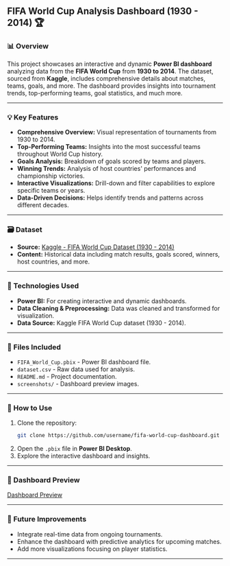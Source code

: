 


## FIFA World Cup Analysis Dashboard (1930 - 2014) 🏆

### 📊 Overview
This project showcases an interactive and dynamic **Power BI dashboard** analyzing data from the **FIFA World Cup** from **1930 to 2014**. The dataset, sourced from **Kaggle**, includes comprehensive details about matches, teams, goals, and more. The dashboard provides insights into tournament trends, top-performing teams, goal statistics, and much more.

---

### 💡 Key Features
- **Comprehensive Overview:** Visual representation of tournaments from 1930 to 2014.  
- **Top-Performing Teams:** Insights into the most successful teams throughout World Cup history.  
- **Goals Analysis:** Breakdown of goals scored by teams and players.  
- **Winning Trends:** Analysis of host countries' performances and championship victories.  
- **Interactive Visualizations:** Drill-down and filter capabilities to explore specific teams or years.  
- **Data-Driven Decisions:** Helps identify trends and patterns across different decades.  

---

### 🗃️ Dataset
- **Source:** [Kaggle - FIFA World Cup Dataset (1930 - 2014)](https://www.kaggle.com/datasets/abecklas/fifa-world-cup)
- **Content:** Historical data including match results, goals scored, winners, host countries, and more.  

---

### 🚀 Technologies Used
- **Power BI:** For creating interactive and dynamic dashboards.  
- **Data Cleaning & Preprocessing:** Data was cleaned and transformed for visualization.  
- **Data Source:** Kaggle FIFA World Cup dataset (1930 - 2014).  

---

### 📁 Files Included
- `FIFA_World_Cup.pbix` - Power BI dashboard file.  
- `dataset.csv` - Raw data used for analysis.  
- `README.md` - Project documentation.  
- `screenshots/` - Dashboard preview images.  

---

### 📝 How to Use
1. Clone the repository:
   ```bash
   git clone https://github.com/username/fifa-world-cup-dashboard.git
   ```
2. Open the `.pbix` file in **Power BI Desktop**.  
3. Explore the interactive dashboard and insights.  

---

### 📸 Dashboard Preview
[Dashboard Preview]("https://github.com/athiraa12/World-cup-results/blob/18cf0d90cbd3002114cacf5af802ff851ece0928/world%20cup%20results%20dahsboard.png")

---

### 🌟 Future Improvements
- Integrate real-time data from ongoing tournaments.  
- Enhance the dashboard with predictive analytics for upcoming matches.  
- Add more visualizations focusing on player statistics.  

---
